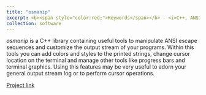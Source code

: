 ```yaml
---
title: "osmanip"
excerpt: <b><span style="color:red;">Keywords</span></b> - <i>C++, ANSI escape sequences, Utility</i>. <br/><br/>A library for output stream manipulation using ANSI escape sequences.
collection: software
---
```


*osmanip* is a C++ library containing useful tools to manipulate ANSI escape sequences and customize the output stream of your programs. Within this tools you can add colors and styles to the printed strings, change cursor location on the terminal and manage other tools like progress bars and terminal graphics. Using this features may be very useful to adorn your general output stream log or to perform cursor operations.

[Project link](https://github.com/JustWhit3/osmanip)
